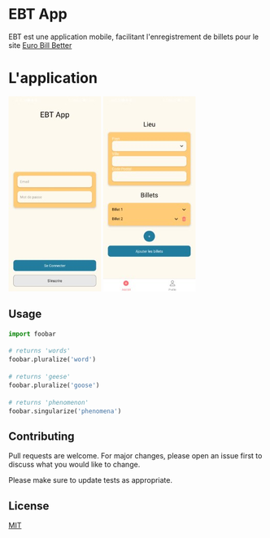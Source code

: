 # EBT App

EBT est une application mobile, facilitant l'enregistrement de billets pour le site [Euro Bill Better](https///eurobilltracker.com/)

# L'application
![Image 1](assets/login-screenshot.jpg)
![Image 1](assets/addbills-screenshot.jpg)
## Usage

```python
import foobar

# returns 'words'
foobar.pluralize('word')

# returns 'geese'
foobar.pluralize('goose')

# returns 'phenomenon'
foobar.singularize('phenomena')
```

## Contributing

Pull requests are welcome. For major changes, please open an issue first
to discuss what you would like to change.

Please make sure to update tests as appropriate.

## License

[MIT](https://choosealicense.com/licenses/mit/)
